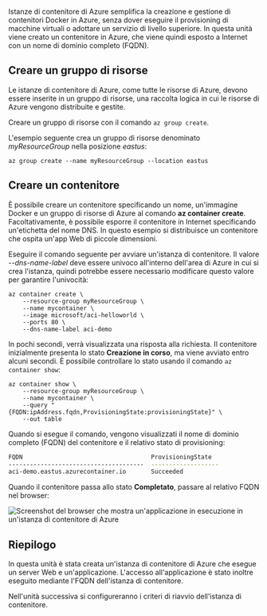 Istanze di contenitore di Azure semplifica la creazione e gestione di contenitori Docker in Azure, senza dover eseguire il provisioning di macchine virtuali o adottare un servizio di livello superiore. In questa unità viene creato un contenitore in Azure, che viene quindi esposto a Internet con un nome di dominio completo (FQDN).

## <a name="create-a-resource-group"></a>Creare un gruppo di risorse

Le istanze di contenitore di Azure, come tutte le risorse di Azure, devono essere inserite in un gruppo di risorse, una raccolta logica in cui le risorse di Azure vengono distribuite e gestite.

Creare un gruppo di risorse con il comando `az group create`.

L'esempio seguente crea un gruppo di risorse denominato *myResourceGroup* nella posizione *eastus*:

```azurecli
az group create --name myResourceGroup --location eastus
```

## <a name="create-a-container"></a>Creare un contenitore

È possibile creare un contenitore specificando un nome, un'immagine Docker e un gruppo di risorse di Azure al comando **az container create**. Facoltativamente, è possibile esporre il contenitore in Internet specificando un'etichetta del nome DNS. In questo esempio si distribuisce un contenitore che ospita un'app Web di piccole dimensioni.

Eseguire il comando seguente per avviare un'istanza di contenitore. Il valore *--dns-name-label* deve essere univoco all'interno dell'area di Azure in cui si crea l'istanza, quindi potrebbe essere necessario modificare questo valore per garantire l'univocità:

```azurecli
az container create \
    --resource-group myResourceGroup \
    --name mycontainer \
    --image microsoft/aci-helloworld \
    --ports 80 \
    --dns-name-label aci-demo
```

In pochi secondi, verrà visualizzata una risposta alla richiesta. Il contenitore inizialmente presenta lo stato **Creazione in corso**, ma viene avviato entro alcuni secondi. È possibile controllare lo stato usando il comando `az container show`:

```azurecli
az container show \
    --resource-group myResourceGroup \
    --name mycontainer \
    --query "{FQDN:ipAddress.fqdn,ProvisioningState:provisioningState}" \
    --out table
```

Quando si esegue il comando, vengono visualizzati il nome di dominio completo (FQDN) del contenitore e il relativo stato di provisioning:

```bash
FQDN                                    ProvisioningState
--------------------------------------  -------------------
aci-demo.eastus.azurecontainer.io       Succeeded
```

Quando il contenitore passa allo stato **Completato**, passare al relativo FQDN nel browser:

![Screenshot del browser che mostra un'applicazione in esecuzione in un'istanza di contenitore di Azure](../media-draft/aci-app-browser.png)

## <a name="summary"></a>Riepilogo

In questa unità è stata creata un'istanza di contenitore di Azure che esegue un server Web e un'applicazione. L'accesso all'applicazione è stato inoltre eseguito mediante l'FQDN dell'istanza di contenitore.

Nell'unità successiva si configureranno i criteri di riavvio dell'istanza di contenitore.
